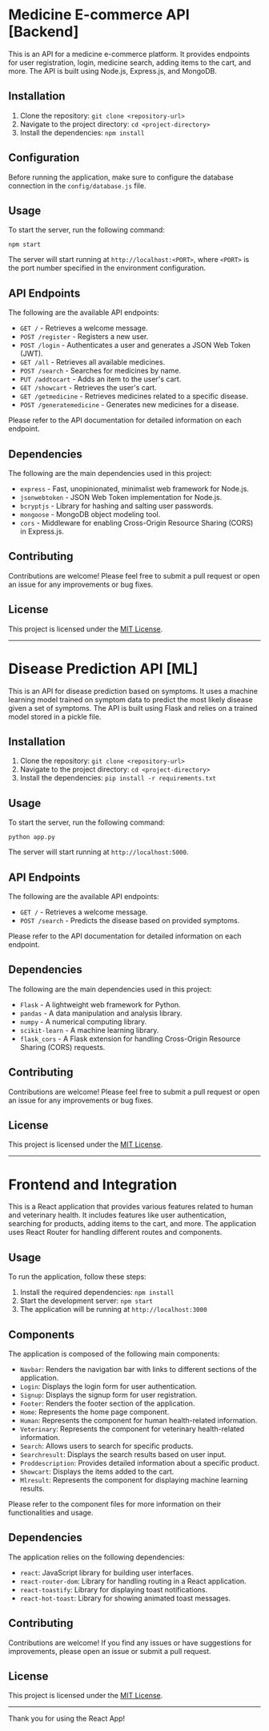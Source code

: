 # Medicine E-commerce API [Backend]

This is an API for a medicine e-commerce platform. It provides endpoints for user registration, login, medicine search, adding items to the cart, and more. The API is built using Node.js, Express.js, and MongoDB.

## Installation

1. Clone the repository: `git clone <repository-url>`
2. Navigate to the project directory: `cd <project-directory>`
3. Install the dependencies: `npm install`

## Configuration

Before running the application, make sure to configure the database connection in the `config/database.js` file.

## Usage

To start the server, run the following command:

```
npm start
```

The server will start running at `http://localhost:<PORT>`, where `<PORT>` is the port number specified in the environment configuration.

## API Endpoints

The following are the available API endpoints:

- `GET /` - Retrieves a welcome message.
- `POST /register` - Registers a new user.
- `POST /login` - Authenticates a user and generates a JSON Web Token (JWT).
- `GET /all` - Retrieves all available medicines.
- `POST /search` - Searches for medicines by name.
- `PUT /addtocart` - Adds an item to the user's cart.
- `GET /showcart` - Retrieves the user's cart.
- `GET /getmedicine` - Retrieves medicines related to a specific disease.
- `POST /generatemedicine` - Generates new medicines for a disease.

Please refer to the API documentation for detailed information on each endpoint.

## Dependencies

The following are the main dependencies used in this project:

- `express` - Fast, unopinionated, minimalist web framework for Node.js.
- `jsonwebtoken` - JSON Web Token implementation for Node.js.
- `bcryptjs` - Library for hashing and salting user passwords.
- `mongoose` - MongoDB object modeling tool.
- `cors` - Middleware for enabling Cross-Origin Resource Sharing (CORS) in Express.js.

## Contributing

Contributions are welcome! Please feel free to submit a pull request or open an issue for any improvements or bug fixes.

## License

This project is licensed under the [MIT License](LICENSE).

---

# Disease Prediction API [ML]

This is an API for disease prediction based on symptoms. It uses a machine learning model trained on symptom data to predict the most likely disease given a set of symptoms. The API is built using Flask and relies on a trained model stored in a pickle file.

## Installation

1. Clone the repository: `git clone <repository-url>`
2. Navigate to the project directory: `cd <project-directory>`
3. Install the dependencies: `pip install -r requirements.txt`

## Usage

To start the server, run the following command:

```
python app.py
```

The server will start running at `http://localhost:5000`.

## API Endpoints

The following are the available API endpoints:

- `GET /` - Retrieves a welcome message.
- `POST /search` - Predicts the disease based on provided symptoms.

Please refer to the API documentation for detailed information on each endpoint.

## Dependencies

The following are the main dependencies used in this project:

- `Flask` - A lightweight web framework for Python.
- `pandas` - A data manipulation and analysis library.
- `numpy` - A numerical computing library.
- `scikit-learn` - A machine learning library.
- `flask_cors` - A Flask extension for handling Cross-Origin Resource Sharing (CORS) requests.

## Contributing

Contributions are welcome! Please feel free to submit a pull request or open an issue for any improvements or bug fixes.

## License

This project is licensed under the [MIT License](LICENSE).

---
# Frontend and Integration

This is a React application that provides various features related to human and veterinary health. It includes features like user authentication, searching for products, adding items to the cart, and more. The application uses React Router for handling different routes and components.

## Usage

To run the application, follow these steps:

1. Install the required dependencies: `npm install`
2. Start the development server: `npm start`
3. The application will be running at `http://localhost:3000`

## Components

The application is composed of the following main components:

- `Navbar`: Renders the navigation bar with links to different sections of the application.
- `Login`: Displays the login form for user authentication.
- `Signup`: Displays the signup form for user registration.
- `Footer`: Renders the footer section of the application.
- `Home`: Represents the home page component.
- `Human`: Represents the component for human health-related information.
- `Veterinary`: Represents the component for veterinary health-related information.
- `Search`: Allows users to search for specific products.
- `Searchresult`: Displays the search results based on user input.
- `Proddescription`: Provides detailed information about a specific product.
- `Showcart`: Displays the items added to the cart.
- `Mlresult`: Represents the component for displaying machine learning results.

Please refer to the component files for more information on their functionalities and usage.

## Dependencies

The application relies on the following dependencies:

- `react`: JavaScript library for building user interfaces.
- `react-router-dom`: Library for handling routing in a React application.
- `react-toastify`: Library for displaying toast notifications.
- `react-hot-toast`: Library for showing animated toast messages.

## Contributing

Contributions are welcome! If you find any issues or have suggestions for improvements, please open an issue or submit a pull request.

## License

This project is licensed under the [MIT License](LICENSE).

---

Thank you for using the React App!
